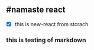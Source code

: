 #namaste react 
----------------
-[x] this is new-react from stcrach

### this is testing of markdown